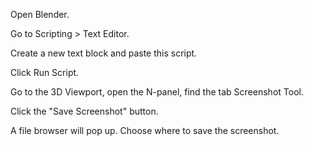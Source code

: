 Open Blender.

Go to Scripting > Text Editor.

Create a new text block and paste this script.

Click Run Script.

Go to the 3D Viewport, open the N-panel, find the tab Screenshot Tool.

Click the "Save Screenshot" button.

A file browser will pop up. Choose where to save the screenshot.

